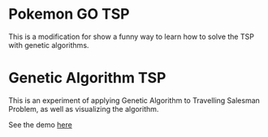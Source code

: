 # Pokemon GO TSP

This is a modification for show a funny way to learn how to solve the TSP with genetic algorithms.

# Genetic Algorithm TSP

This is an experiment of applying Genetic Algorithm to Travelling Salesman Problem, as well as visualizing the algorithm.

See the demo [here](http://parano.github.io/GeneticAlgorithm-TSP/)
